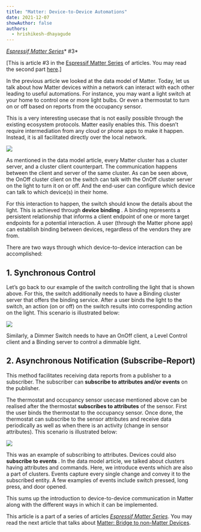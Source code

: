 ```yaml
---
title: "Matter: Device-to-Device Automations"
date: 2021-12-07
showAuthor: false
authors: 
  - hrishikesh-dhayagude
---
```

[*Espressif Matter Series*](/matter-38ccf1d60bcd)* #3*

[This is article #3 in the [Espressif Matter Series](/matter-38ccf1d60bcd) of articles. You may read the second part [here](/matter-clusters-attributes-commands-82b8ec1640a0).]

In the previous article we looked at the data model of Matter. Today, let us talk about how Matter devices within a network can interact with each other leading to useful automations. For instance, you may want a light switch at your home to control one or more light bulbs. Or even a thermostat to turn on or off based on reports from the occupancy sensor.

This is a very interesting usecase that is not easily possible through the existing ecosystem protocols. Matter easily enables this. This doesn’t require intermediation from any cloud or phone apps to make it happen. Instead, it is all facilitated directly over the local network.

![](https://miro.medium.com/v2/resize:fit:640/format:webp/1*B_HImQPnRCfK6RKBqWVq-g.jpeg)

As mentioned in the data model article, every Matter cluster has a cluster server, and a cluster client counterpart. The communication happens between the client and server of the same cluster. As can be seen above, the OnOff cluster client on the switch can talk with the OnOff cluster server on the light to turn it on or off. And the end-user can configure which device can talk to which device(s) in their home.

For this interaction to happen, the switch should know the details about the light. This is achieved through __device binding__ . A binding represents a persistent relationship that informs a client endpoint of one or more target endpoints for a potential interaction. A user (through the Matter phone app) can establish binding between devices, regardless of the vendors they are from.

There are two ways through which device-to-device interaction can be accomplished:

## __1. Synchronous Control__ 

Let’s go back to our example of the switch controlling the light that is shown above. For this, the switch additionally needs to have a Binding cluster server that offers the binding service. After a user binds the light to the switch, an action (on or off) on the switch results into corresponding action on the light. This scenario is illustrated below:

![](https://miro.medium.com/v2/resize:fit:640/format:webp/1*U854xZnv59FRNcbzHAoAqA.jpeg)

Similarly, a Dimmer Switch needs to have an OnOff client, a Level Control client and a Binding server to control a dimmable light.

## __2. Asynchronous Notification (Subscribe-Report)__ 

This method facilitates receiving data reports from a publisher to a subscriber. The subscriber can __subscribe to attributes and/or events__  on the publisher.

The thermostat and occupancy sensor usecase mentioned above can be realised after the thermostat __subscribes to attributes__ of the sensor. First the user binds the thermostat to the occupancy sensor. Once done, the thermostat can subscribe to the sensor attributes and receive data periodically as well as when there is an activity (change in sensor attributes). This scenario is illustrated below:

![](https://miro.medium.com/v2/resize:fit:640/format:webp/1*-3jfMtoyO2kIyCpOolNw1A.jpeg)

This was an example of subscribing to attributes. Devices could also __subscribe to events__ . In the data model article, we talked about clusters having attributes and commands. Here, we introduce events which are also a part of clusters. Events capture every single change and convey it to the subscribed entity. A few examples of events include switch pressed, long press, and door opened.

This sums up the introduction to device-to-device communication in Matter along with the different ways in which it can be implemented.

This article is a part of a series of articles [*Espressif Matter Series*](/matter-38ccf1d60bcd). You may read the next article that talks about [Matter: Bridge to non-Matter Devices](/matter-bridge-for-non-matter-devices-d3b7f003a004).
